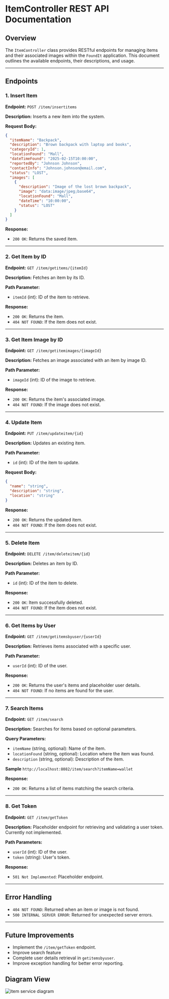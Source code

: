 # ItemController REST API Documentation

## Overview
The `ItemController` class provides RESTful endpoints for managing items and their associated images within the `FoundIt` application. This document outlines the available endpoints, their descriptions, and usage.

---

## Endpoints

### 1. Insert Item

**Endpoint:** `POST /item/insertitems`

**Description:**
Inserts a new item into the system.

**Request Body:**
```json
{
  "itemName": "Backpack",
  "description": "Brown backpack with laptop and books",
  "categoryId": 1,
  "locationFound": "Mall",
  "dateTimeFound": "2025-02-15T10:00:00",
  "reportedBy": "Johnson Johnson",
  "contactInfo": "Johnson.johnson@email.com",
  "status": "LOST",
  "images": [
    {
      "description": "Image of the lost brown backpack",
      "image": "data:image/jpeg;base64",
      "locationFound": "Mall",
      "dateTime": "10:00:00",
      "status": "LOST"
    }
  ]
}
```

**Response:**
- `200 OK`: Returns the saved item.

---

### 2. Get Item by ID

**Endpoint:** `GET /item/getitems/{itemId}`

**Description:**
Fetches an item by its ID.

**Path Parameter:**
- `itemId` (int): ID of the item to retrieve.

**Response:**
- `200 OK`: Returns the item.
- `404 NOT FOUND`: If the item does not exist.

---

### 3. Get Item Image by ID

**Endpoint:** `GET /item/getitemimages/{imageId}`

**Description:**
Fetches an image associated with an item by image ID.

**Path Parameter:**
- `imageId` (int): ID of the image to retrieve.

**Response:**
- `200 OK`: Returns the item's associated image.
- `404 NOT FOUND`: If the image does not exist.

---

### 4. Update Item

**Endpoint:** `PUT /item/updateitem/{id}`

**Description:**
Updates an existing item.

**Path Parameter:**
- `id` (int): ID of the item to update.

**Request Body:**
```json
{
  "name": "string",
  "description": "string",
  "location": "string"
}
```

**Response:**
- `200 OK`: Returns the updated item.
- `404 NOT FOUND`: If the item does not exist.

---

### 5. Delete Item

**Endpoint:** `DELETE /item/deleteitem/{id}`

**Description:**
Deletes an item by ID.

**Path Parameter:**
- `id` (int): ID of the item to delete.

**Response:**
- `200 OK`: Item successfully deleted.
- `404 NOT FOUND`: If the item does not exist.

---

### 6. Get Items by User

**Endpoint:** `GET /item/getitemsbyuser/{userId}`

**Description:**
Retrieves items associated with a specific user.

**Path Parameter:**
- `userId` (int): ID of the user.

**Response:**
- `200 OK`: Returns the user's items and placeholder user details.
- `404 NOT FOUND`: If no items are found for the user.

---

### 7. Search Items

**Endpoint:** `GET /item/search`

**Description:**
Searches for items based on optional parameters.

**Query Parameters:**
- `itemName` (string, optional): Name of the item.
- `locationFound` (string, optional): Location where the item was found.
- `description` (string, optional): Description of the item.


**Sample**
`http://localhost:8082/item/search?itemName=wallet`

**Response:**
- `200 OK`: Returns a list of items matching the search criteria.

---

### 8. Get Token

**Endpoint:** `GET /item/getToken`

**Description:**
Placeholder endpoint for retrieving and validating a user token. Currently not implemented.

**Path Parameters:**
- `userId` (int): ID of the user.
- `token` (string): User's token.

**Response:**
- `501 Not Implemented`: Placeholder endpoint.

---

## Error Handling
- `404 NOT FOUND`: Returned when an item or image is not found.
- `500 INTERNAL SERVER ERROR`: Returned for unexpected server errors.

---

## Future Improvements
- Implement the `/item/getToken` endpoint.
- Improve search feature
- Complete user details retrieval in `getitemsbyuser`.
- Improve exception handling for better error reporting.

## Diagram View
![item service diagram](https://github.com/user-attachments/assets/ed541d84-562d-4ef2-b631-a94c55ea3c4e)

